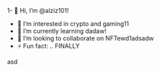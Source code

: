 1- 👋 Hi, I’m @alziz101!
- 👀 I’m interested in crypto and gaming11
- 🌱 I’m currently learning dadaw!
- 💞️ I’m looking to collaborate on NFTewd1adsadw
- ⚡ Fun fact: .. FINALLY
<!---aaa
alziz101/alziz101 is a ✨ special ✨ repository be1cause its `README.md` (this file) appears on your GitHub profile.
You can click the Preview link to take a look at your changes.!
--->asd

